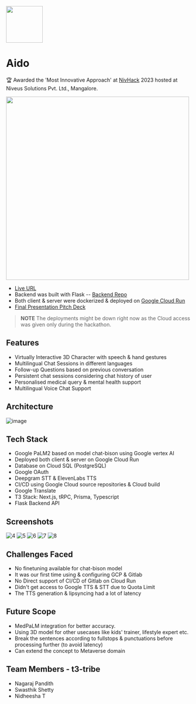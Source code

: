 <img src="https://res.cloudinary.com/dpfpk49oa/image/upload/c_pad,b_auto:predominant,fl_preserve_transparency/v1693113157/medical-check_lqv20o.jpg?_s=public-apps" width="100"/>

# Aido
🏆 Awarded the 'Most Innovative Approach' at [NivHack](https://niveussolutions.com/hackathon) 2023 hosted at Niveus Solutions Pvt. Ltd., Mangalore.

<img src="https://github.com/nagarajpandith/aido-client/assets/83623339/a36de8a0-41f1-43bf-93b4-51e2516d046d" width="500" />

- [Live URL](https://aido-ar2ndw3szq-uc.a.run.app/)
- Backend was built with Flask -- [Backend Repo](https://github.com/NidheeshaT/aido-server)
- Both client & server were dockerized & deployed on [Google Cloud Run](https://cloud.google.com/run)
- [Final Presentation Pitch Deck](https://www.canva.com/design/DAFstFPq9mU/VrI2Bq1hMvutvrdiTBLdRw/view?utm_content=DAFstFPq9mU&utm_campaign=designshare&utm_medium=link&utm_source=publishsharelink)

> **NOTE**
> The deployments might be down right now as the Cloud access was given only during the hackathon.

## Features
- Virtually Interactive 3D Character with speech & hand gestures
- Multilingual Chat Sessions in different languages 
- Follow-up Questions based on previous conversation 
- Persistent chat sessions considering chat history of user 
- Personalised medical query & mental health support 
- Multilingual Voice Chat Support

## Architecture
![image](https://github.com/nagarajpandith/aido-client/assets/83623339/bfe71acf-7b0a-497a-9c9a-4023ba835823)

## Tech Stack
- Google PaLM2 based on model chat-bison using Google vertex AI
- Deployed both client & server on Google Cloud Run
- Database on Cloud SQL (PostgreSQL)
- Google OAuth
- Deepgram STT & ElevenLabs TTS
- CI/CD using Google Cloud source repositories & Cloud build
- Google Translate
- T3 Stack: Next.js, tRPC, Prisma, Typescript
- Flask Backend API

## Screenshots
![4](https://github.com/nagarajpandith/aido-client/assets/83623339/4934cc2a-d8dc-4d2b-8371-e8ca0c04c060)
![5](https://github.com/nagarajpandith/aido-client/assets/83623339/afa9cc57-4c06-4805-80a2-2339b699a3a1)
![6](https://github.com/nagarajpandith/aido-client/assets/83623339/f259b79e-7cec-48ed-88bf-c75c647f5a61)
![7](https://github.com/nagarajpandith/aido-client/assets/83623339/88cff44a-f68a-4dfc-8173-62b696387708)
![8](https://github.com/nagarajpandith/aido-client/assets/83623339/a925f607-f0be-4c32-9766-bb04ca311547)

## Challenges Faced
- No finetuning available for chat-bison model
- It was our first time using & configuring GCP & Gitlab
- No Direct support of CI/CD of Gitlab on Cloud Run
- Didn't get access to Google TTS & STT due to Quota Limit
- The TTS generation & lipsyncing had a lot of latency

## Future Scope 
- MedPaLM integration for better accuracy.
- Using 3D model for other usecases like kids' trainer, lifestyle expert etc.
- Break the sentences according to fullstops & punctuations before processing further (to avoid latency)
- Can extend the concept to Metaverse domain

## Team Members - t3-tribe
- Nagaraj Pandith
- Swasthik Shetty
- Nidheesha T
